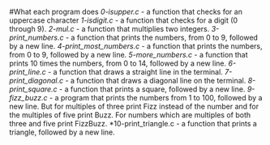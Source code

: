 #What each program does
*0-isupper.c* -  a function that checks for an uppercase character
*1-isdigit.c* - a function that checks for a digit (0 through 9).
*2-mul.c* - a function that multiplies two integers.
*3-print_numbers.c* - a function that prints the numbers, from 0 to 9, followed by a new line.
*4-print_most_numbers.c* - a function that prints the numbers, from 0 to 9, followed by a new line.
*5-more_numbers.c* - a function that prints 10 times the numbers, from 0 to 14, followed by a new line.
*6-print_line.c* -  a function that draws a straight line in the terminal.
*7-print_diagonal.c* - a function that draws a diagonal line on the terminal.
*8-print_square.c* - a function that prints a square, followed by a new line.
*9-fizz_buzz.c* - a program that prints the numbers from 1 to 100, followed by a new line. But for multiples of three print Fizz instead of the number and for the multiples of five print Buzz. For numbers which are multiples of both three and five print FizzBuzz.
*10-print_triangle.c - a function that prints a triangle, followed by a new line.

